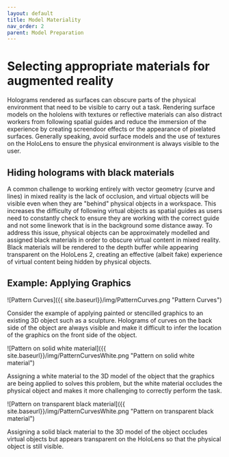 ```yaml
---
layout: default
title: Model Materiality
nav_order: 2
parent: Model Preparation
---
```


# Selecting appropriate materials for augmented reality

Holograms rendered as surfaces can obscure parts of the physical environment that need to be visible to carry out a task. Rendering surface models on the hololens with textures or reflective materials can also distract workers from following spatial guides and reduce the immersion of the experience by creating screendoor effects or the appearance of pixelated surfaces. Generally speaking, avoid surface models and the use of textures on the HoloLens to ensure the physical environment is always visible to the user.

## Hiding holograms with black materials

A common challenge to working entirely with vector geometry (curve and lines) in mixed reality is the lack of occlusion, and virtual objects will be visible even when they are "behind" physical objects in a workspace. This increases the difficulty of following virtual objects as spatial guides as users need to constantly check to ensure they are working with the correct guide and not some linework that is in the background some distance away. To address this issue, physical objects can be approximately modelled and assigned black materials in order to obscure virtual content in mixed reality. Black materials will be rendered to the depth buffer while appearing transparent on the HoloLens 2, creating an effective (albeit fake) experience of virtual content being hidden by physical objects.

## Example: Applying Graphics

![Pattern Curves]({{ site.baseurl}}/img/PatternCurves.png "Pattern Curves")

Consider the example of applying painted or stencilled graphics to an existing 3D object such as a sculpture. Holograms of curves on the back side of the object are always visible and make it difficult to infer the location of the graphics on the front side of the object.

![Pattern on solid white material]({{ site.baseurl}}/img/PatternCurvesWhite.png "Pattern on solid white material")

Assigning a white material to the 3D model of the object that the graphics are being applied to solves this problem, but the white material occludes the physical object and makes it more challenging to correctly perform the task.

![Pattern on transparent black material]({{ site.baseurl}}/img/PatternCurvesWhite.png "Pattern on transparent black material")

Assigning a solid black material to the 3D model of the object occludes virtual objects but appears transparent on the HoloLens so that the physical object is still visible.
